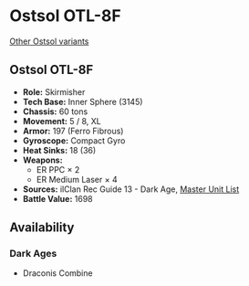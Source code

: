 # Ostsol OTL-8F

[Other Ostsol variants](../ostsol.md)

## Ostsol OTL-8F
- **Role:** Skirmisher
- **Tech Base:** Inner Sphere (3145)
- **Chassis:** 60 tons
- **Movement:** 5 / 8, XL
- **Armor:** 197 (Ferro Fibrous)
- **Gyroscope:** Compact Gyro
- **Heat Sinks:** 18 (36)
- **Weapons:**
  - ER PPC × 2
  - ER Medium Laser × 4
- **Sources:** ilClan Rec Guide 13 - Dark Age, [Master Unit List](http://masterunitlist.info/Unit/Details/8173/ostsol-otl-8f)
- **Battle Value:** 1698

## Availability

### Dark Ages
- Draconis Combine


